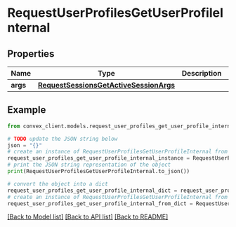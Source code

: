 # RequestUserProfilesGetUserProfileInternal


## Properties

Name | Type | Description | Notes
------------ | ------------- | ------------- | -------------
**args** | [**RequestSessionsGetActiveSessionArgs**](RequestSessionsGetActiveSessionArgs.md) |  | 

## Example

```python
from convex_client.models.request_user_profiles_get_user_profile_internal import RequestUserProfilesGetUserProfileInternal

# TODO update the JSON string below
json = "{}"
# create an instance of RequestUserProfilesGetUserProfileInternal from a JSON string
request_user_profiles_get_user_profile_internal_instance = RequestUserProfilesGetUserProfileInternal.from_json(json)
# print the JSON string representation of the object
print(RequestUserProfilesGetUserProfileInternal.to_json())

# convert the object into a dict
request_user_profiles_get_user_profile_internal_dict = request_user_profiles_get_user_profile_internal_instance.to_dict()
# create an instance of RequestUserProfilesGetUserProfileInternal from a dict
request_user_profiles_get_user_profile_internal_from_dict = RequestUserProfilesGetUserProfileInternal.from_dict(request_user_profiles_get_user_profile_internal_dict)
```
[[Back to Model list]](../README.md#documentation-for-models) [[Back to API list]](../README.md#documentation-for-api-endpoints) [[Back to README]](../README.md)


